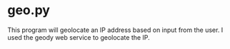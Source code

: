 # geo.py
This program will geolocate an IP address based on input from the user. I used the geody web service to geolocate the IP.
